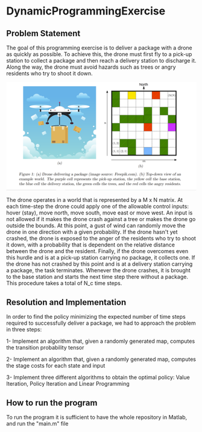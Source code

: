 # DynamicProgrammingExercise

## Problem Statement

The goal of this programming exercise is to deliver a package with a drone as quickly as
possible. To achieve this, the drone must first fly to a pick-up station to collect a package and
then reach a delivery station to discharge it. Along the way, the drone must avoid hazards such
as trees or angry residents who try to shoot it down.

![alt text](https://github.com/Abumze978/DynamicProgrammingExercise/blob/main/Screenshot%20(23).png)


The drone operates in a world that is represented by a M x N matrix. At each time-step the drone could apply one of the allowable control inputs: 
hover (stay), move north, move south, move east or move west. An input is not allowed if it makes the drone crash against 
a tree or makes the drone go outside the bounds.
At this point, a gust of wind can randomly move the drone in one direction with a given probability. 
If the drone hasn't yet crashed, the drone is exposed to the anger of the residents who try to shoot it down, with a probability that is dependent on the relative distance between the drone and the resident.
Finally, if the drone overcomes even this hurdle and is at a pick-up station carrying no package,
it collects one. If the drone has not crashed by this point and is at a delivery station
carrying a package, the task terminates. Whenever the drone crashes, it is brought to the base station and starts the next time step there without a package. This procedure takes a total of N_c time steps. 

## Resolution and Implementation

In order to find the policy minimizing the expected number of time steps required to successfully deliver a
package, we had to approach the problem in three steps:

1- Implement an algorithm that, given a randomly generated map, computes the transition probability tensor

2- Implement an algorithm that, given a randomly generated map, computes the stage costs for each state and input

3- Implement three different algorithms to obtain the optimal policy: Value Iteration, Policy Iteration and Linear Programming

## How to run the program 

To run the program it is sufficient to have the whole repository in Matlab, and run the "main.m" file



